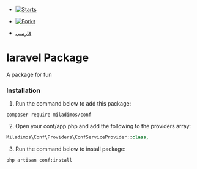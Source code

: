 - [![Starts](https://img.shields.io/github/stars/miladimos/conf?style=flat&logo=github)](https://github.com/miladimos/conf/forks)
- [![Forks](https://img.shields.io/github/forks/miladimos/conf?style=flat&logo=github)](https://github.com/miladimos/conf/stargazers)

- [فارسی](README.md)

# laravel Package
  A package for fun

### Installation

1. Run the command below to add this package:
```
composer require miladimos/conf
```

2. Open your conf/app.php and add the following to the providers array:
```php
Miladimos\Conf\Providers\ConfServiceProvider::class,
```

3. Run the command below to install package:
```
php artisan conf:install
```
